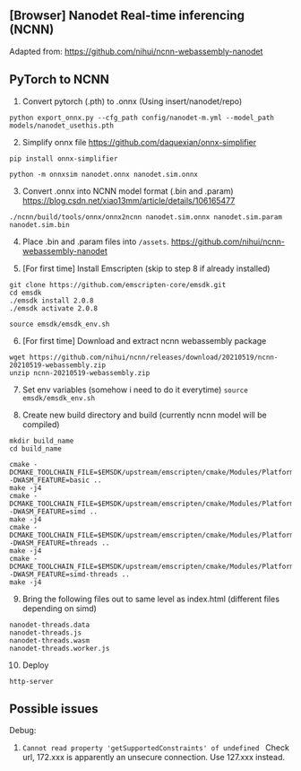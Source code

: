 ##  [Browser] Nanodet Real-time inferencing (NCNN)

Adapted from: https://github.com/nihui/ncnn-webassembly-nanodet


## PyTorch to NCNN

1. Convert pytorch (.pth) to .onnx (Using insert/nanodet/repo)
```
python export_onnx.py --cfg_path config/nanodet-m.yml --model_path models/nanodet_usethis.pth
```

2. Simplify onnx file https://github.com/daquexian/onnx-simplifier
```
pip install onnx-simplifier

python -m onnxsim nanodet.onnx nanodet.sim.onnx
```

3. Convert .onnx into NCNN model format (.bin and .param)  https://blog.csdn.net/xiao13mm/article/details/106165477

```
./ncnn/build/tools/onnx/onnx2ncnn nanodet.sim.onnx nanodet.sim.param nanodet.sim.bin
```


4. Place .bin and .param files into ``` /assets ```. 
    https://github.com/nihui/ncnn-webassembly-nanodet

5. [For first time] Install Emscripten (skip to step 8 if already installed)
```
git clone https://github.com/emscripten-core/emsdk.git
cd emsdk
./emsdk install 2.0.8
./emsdk activate 2.0.8

source emsdk/emsdk_env.sh
```

6. [For first time] Download and extract ncnn webassembly package
```
wget https://github.com/nihui/ncnn/releases/download/20210519/ncnn-20210519-webassembly.zip
unzip ncnn-20210519-webassembly.zip
```
7. Set env variables (somehow i need to do it everytime)
```source emsdk/emsdk_env.sh```

8. Create new build directory and build (currently ncnn model will be compiled)
```
mkdir build_name
cd build_name

cmake -DCMAKE_TOOLCHAIN_FILE=$EMSDK/upstream/emscripten/cmake/Modules/Platform/Emscripten.cmake -DWASM_FEATURE=basic ..
make -j4
cmake -DCMAKE_TOOLCHAIN_FILE=$EMSDK/upstream/emscripten/cmake/Modules/Platform/Emscripten.cmake -DWASM_FEATURE=simd ..
make -j4
cmake -DCMAKE_TOOLCHAIN_FILE=$EMSDK/upstream/emscripten/cmake/Modules/Platform/Emscripten.cmake -DWASM_FEATURE=threads ..
make -j4
cmake -DCMAKE_TOOLCHAIN_FILE=$EMSDK/upstream/emscripten/cmake/Modules/Platform/Emscripten.cmake -DWASM_FEATURE=simd-threads ..
make -j4
```
9. Bring the following files out to same level as index.html (different files depending on simd)
```
nanodet-threads.data
nanodet-threads.js
nanodet-threads.wasm
nanodet-threads.worker.js
```
10. Deploy
```
http-server
```

## Possible issues

Debug:

1. ```Cannot read property 'getSupportedConstraints' of undefined ```
Check url, 172.xxx is apparently an unsecure connection. Use 127.xxx instead.
